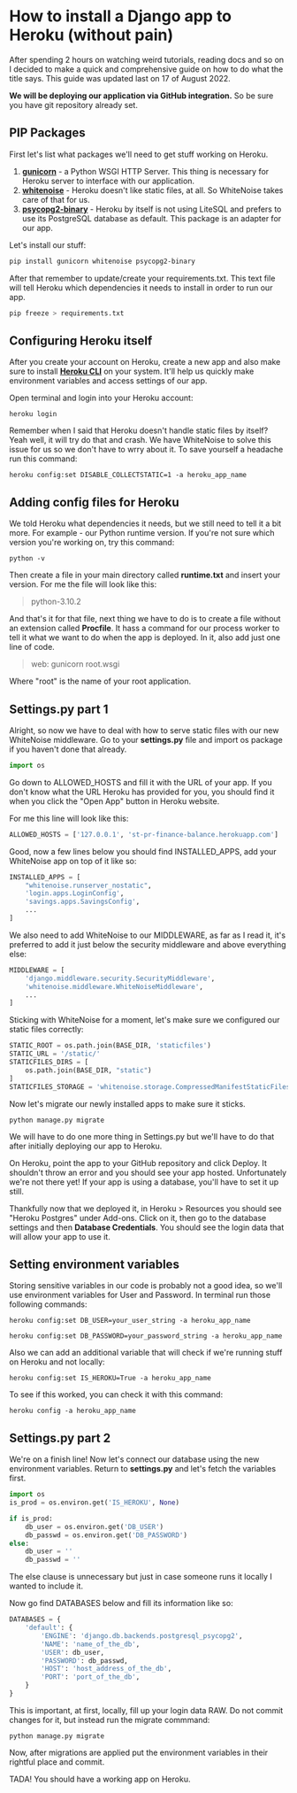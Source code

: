 # How to install a Django app to Heroku (without pain)

After spending 2 hours on watching weird tutorials, reading docs and so on I decided to make a quick and comprehensive guide on how to do what the title says. This guide was updated last on 17 of August 2022.

**We will be deploying our application via GitHub integration.** So be sure you have git repository already set.

## PIP Packages

First let's list what packages we'll need to get stuff working on Heroku.

1. [**gunicorn**](https://gunicorn.org/) - a Python WSGI HTTP Server. This thing is necessary for Heroku server to interface with our application.
2. [**whitenoise**](http://whitenoise.evans.io/en/stable/) - Heroku doesn't like static files, at all. So WhiteNoise takes care of that for us.
3. [**psycopg2-binary**](https://pypi.org/project/psycopg2-binary/) - Heroku by itself is not using LiteSQL and prefers to use its PostgreSQL database as default. This package is an adapter for our app.

Let's install our stuff:

```bash
pip install gunicorn whitenoise psycopg2-binary
```

After that remember to update/create your requirements.txt. This text file will tell Heroku which dependencies it needs to install in order to run our app.

```bash
pip freeze > requirements.txt
```

## Configuring Heroku itself

After you create your account on Heroku, create a new app and also make sure to install [**Heroku CLI**](https://devcenter.heroku.com/articles/heroku-cli#install-the-heroku-cli) on your system. It'll help us quickly make environment variables and access settings of our app.

Open terminal and login into your Heroku account:

```
heroku login
```

Remember when I said that Heroku doesn't handle static files by itself? Yeah well, it will try do that and crash. We have WhiteNoise to solve this issue for us so we don't have to wrry about it. To save yourself a headache run this command:

```
heroku config:set DISABLE_COLLECTSTATIC=1 -a heroku_app_name
```

## Adding config files for Heroku

We told Heroku what dependencies it needs, but we still need to tell it a bit more. For example - our Python runtime version. If you're not sure which version you're working on, try this command:

```
python -v
```

Then create a file in your main directory called **runtime.txt** and insert your version. For me the file will look like this:

> python-3.10.2

And that's it for that file, next thing we have to do is to create a file without an extension called **Procfile**. It hass a command for our process worker to tell it what we want to do when the app is deployed. In it, also add just one line of code.

> web: gunicorn root.wsgi

Where "root" is the name of your root application.

## Settings.py part 1

Alright, so now we have to deal with how to serve static files with our new WhiteNoise middleware. Go to your **settings.py** file and import os package if you haven't done that already.

```python
import os
```

Go down to ALLOWED_HOSTS and fill it with the URL of your app. If you don't know what the URL Heroku has provided for you, you should find it when you click the "Open App" button in Heroku website.

For me this line will look like this:

```python
ALLOWED_HOSTS = ['127.0.0.1', 'st-pr-finance-balance.herokuapp.com']
```

Good, now a few lines below you should find INSTALLED_APPS, add your WhiteNoise app on top of it like so:

```python
INSTALLED_APPS = [
    "whitenoise.runserver_nostatic",
    'login.apps.LoginConfig',
    'savings.apps.SavingsConfig',
    ...
]
```

We also need to add WhiteNoise to our MIDDLEWARE, as far as I read it, it's preferred to add it just below the security middleware and above everything else:

```python
MIDDLEWARE = [
    'django.middleware.security.SecurityMiddleware',
    'whitenoise.middleware.WhiteNoiseMiddleware',
    ...
]
```

Sticking with WhiteNoise for a moment, let's make sure we configured our static files correctly:

```python
STATIC_ROOT = os.path.join(BASE_DIR, 'staticfiles')
STATIC_URL = '/static/'
STATICFILES_DIRS = [
    os.path.join(BASE_DIR, "static")
]
STATICFILES_STORAGE = 'whitenoise.storage.CompressedManifestStaticFilesStorage'
```

Now let's migrate our newly installed apps to make sure it sticks.

```
python manage.py migrate
```

We will have to do one more thing in Settings.py but we'll have to do that after initially deploying our app to Heroku.

On Heroku, point the app to your GitHub repository and click Deploy. It shouldn't throw an error and you should see your app hosted. Unfortunately we're not there yet! If your app is using a database, you'll have to set it up still.

Thankfully now that we deployed it, in Heroku > Resources you should see "Heroku Postgres" under Add-ons. Click on it, then go to the database settings and then **Database Credentials**. You should see the login data that will allow your app to use it.

## Setting environment variables

Storing sensitive variables in our code is probably not a good idea, so we'll use environment variables for User and Password. In terminal run those following commands:

```
heroku config:set DB_USER=your_user_string -a heroku_app_name
```

```
heroku config:set DB_PASSWORD=your_password_string -a heroku_app_name
```

Also we can add an additional variable that will check if we're running stuff on Heroku and not locally:

```
heroku config:set IS_HEROKU=True -a heroku_app_name
```

To see if this worked, you can check it with this command:

```
heroku config -a heroku_app_name
```

## Settings.py part 2

We're on a finish line! Now let's connect our database using the new environment variables. Return to **settings.py** and let's fetch the variables first.

```python
import os
is_prod = os.environ.get('IS_HEROKU', None)

if is_prod:
    db_user = os.environ.get('DB_USER')
    db_passwd = os.environ.get('DB_PASSWORD')
else:
    db_user = ''
    db_passwd = ''
```

The else clause is unnecessary but just in case someone runs it locally I wanted to include it.

Now go find DATABASES below and fill its information like so:

```python
DATABASES = {
    'default': {
        'ENGINE': 'django.db.backends.postgresql_psycopg2',
        'NAME': 'name_of_the_db',
        'USER': db_user,
        'PASSWORD': db_passwd,
        'HOST': 'host_address_of_the_db',
        'PORT': 'port_of_the_db',
    }
}
```

This is important, at first, locally, fill up your login data RAW. Do not commit changes for it, but instead run the migrate commmand:

```
python manage.py migrate
```

Now, after migrations are applied put the environment variables in their rightful place and commit.

TADA! You should have a working app on Heroku.
